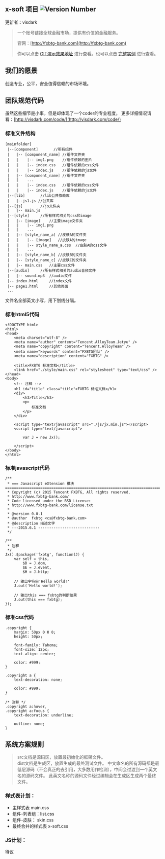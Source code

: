 ## x-soft 项目 ![Version Number](http://visdark.com/x-soft/src/svg/npm.svg)

更新者：visdark

> 一个账号链接全球金融市场，提供有价值的金融服务。
>
> 官网：[http://fxbtg-bank.com](http://fxbtg-bank.com)
>
> 你可以点击 [GIT演示效果地址](http://visdark.com/x-soft/dist/index.html) 进行查看。也可以点击 [完整实例](http://x-soft.visdark.com/) 进行查看。

## 我们的愿景

创造专业，公平，安全值得信赖的市场环境。


## 团队规范代码

虽然这些细节是小事，但是却体现了一个coder的专业程度。 更多详细情况请看：[http://visdark.com/code/](http://visdark.com/code/)  

### 标准文件结构

	[mainfolder]
	 |--[component]		  //所有组件	
	 |   |-- [component_name] //组件文件夹
	 |   |    |-- img1.png    //组件依赖的图片
	 |   |    |-- index.css	  //组件依赖的css文件
	 |   |    |-- index.js	  //组件依赖的js文件
	 |   |-- [component_name] //组件文件夹
	 |   |    ...
	 |   |    |-- index.css	  //组件依赖的css文件
	 |   |    |-- index.js	  //组件依赖的js文件
	 |--[lib]		//lib公共依赖库
     |   |--js1.js //公共库
	 |--[js]		//js文件夹
	 |   |-- main.js
	 |--[style]		//所有样式相关的css和image
	 |   |-- [image]	//主要image文件夹
	 |   |    |-- img1.png
	 |   |    ...
	 |   |-- [style_name_a]	//皮肤A的文件夹
	 |   |    |-- [image]	//皮肤A的image
	 |   |    |-- style_name_a.css	//皮肤A的css文件
	 |   |    ...
	 |   |-- [style_name_b]	//皮肤B的文件夹
	 |   |-- [style_name_c]	//皮肤C的文件夹
	 |   |-- main.css	//主要css文件
	 |--[audio]		//所有样式相关的audio音频文件
	 |   |-- sound.mp3	//audio文件
	 |-- index.html		//index文件
	 |-- page1.html		//其他页面
	 ...
	  
	  
文件名全部英文小写，用下划线分隔。

### 标准html5代码

	<!DOCTYPE html>
	<html>
	<head>
		<meta charset="utf-8" />
		<meta name="author" content="Tencent.AlloyTeam.Jetyu" />
		<meta name="copyright" content="Tencent.AlloyTeam" />
		<meta name="keywords" content="FXBTG团队" />
		<meta name="description" content="FXBTG" />
		
		<title>FXBTG 标准文档</title>
		<link href="./style/main.css" rel="stylesheet" type="text/css" />
	</head>
	<body>
		<!-- 注释 -->
		<h1 id="title" class="title">FXBTG 标准文档</h1>
		<div>
			<h3>Title</h3>
			<p>
				标准文档
			</p>
		</div>

		<script type="text/javascript" src="./js/jx.min.js"></script>
		<script type="text/javascript">

			var J = new Jx();

		</script>
	</body>
	</html>



### 标准javascript代码

	/**
	 * === Javascript eXtension 模块 =========================================================================
	 * Copyright (c) 2015 Tencent FXBTG, All rights reserved.
	 * http://www.fxbtg-bank.com/
	 * Code licensed under the BSD License:
	 * http://www.fxbtg-bank.com/license.txt
	 * 
	 * @version 0.0.1
	 * @author	fxbtg <cs@fxbtg-bank.com>
	 * @description 描述文字
	 * ---2015.6.1 ----------------------------
	 */

	/**
	 * 注释
	 */
	Jx().$package('fxbtg', function(J) {
		var self = this,
			$D = J.dom,
			$E = J.event,
			$H = J.http;

		// 输出字符串'Hello world!'
		J.out('Hello world!');

		// 输出this === fxbtg的判断结果
		J.out(this === fxbtg);
	});


### 标准css代码
	
	.copyright {
	    margin: 50px 0 0 0;
	    height: 50px;
	
	    font-family: Tahoma;
	    font-size: 12px;
	    text-align: center;
	
	    color: #999;
	}
	
	.copyright a {
	    text-decoration: none;
	
	    color: #999;
	}
	
	/* 注释 */
	.copyright a:hover,
	.copyright a:focus {
	    text-decoration: underline;
	
	    outline: none;
	}

## 系统方案规则

> src文档是源码区，放置最初始化的框架文件。	  
> dist文档是生成区，放置生成的最终测试文件。
> 中文命名的所有源码都是最低层源码（不会真正的去引用，大多数用作检测），中间会过渡到一个英文名的源码文件。
> 此英文名称的源码文件经过编辑会在生成区生成两个最终文件。

### 样式表计划：
- 主样式表 main.css
- 组件-列表组：list.css
- 组件-皮肤： skin.css
- 最终合并的样式表 x-soft.css

### JS计划：
待议

